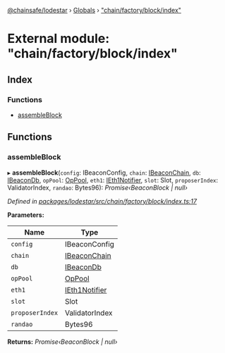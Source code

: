 [@chainsafe/lodestar](../README.md) › [Globals](../globals.md) › ["chain/factory/block/index"](_chain_factory_block_index_.md)

# External module: "chain/factory/block/index"

## Index

### Functions

* [assembleBlock](_chain_factory_block_index_.md#assembleblock)

## Functions

###  assembleBlock

▸ **assembleBlock**(`config`: IBeaconConfig, `chain`: [IBeaconChain](../interfaces/_chain_interface_.ibeaconchain.md), `db`: [IBeaconDb](../interfaces/_db_api_beacon_interface_.ibeacondb.md), `opPool`: [OpPool](../classes/_oppool_oppool_.oppool.md), `eth1`: [IEth1Notifier](../interfaces/_eth1_interface_.ieth1notifier.md), `slot`: Slot, `proposerIndex`: ValidatorIndex, `randao`: Bytes96): *Promise‹BeaconBlock | null›*

*Defined in [packages/lodestar/src/chain/factory/block/index.ts:17](https://github.com/ChainSafe/lodestar/blob/0e426d2/packages/lodestar/src/chain/factory/block/index.ts#L17)*

**Parameters:**

Name | Type |
------ | ------ |
`config` | IBeaconConfig |
`chain` | [IBeaconChain](../interfaces/_chain_interface_.ibeaconchain.md) |
`db` | [IBeaconDb](../interfaces/_db_api_beacon_interface_.ibeacondb.md) |
`opPool` | [OpPool](../classes/_oppool_oppool_.oppool.md) |
`eth1` | [IEth1Notifier](../interfaces/_eth1_interface_.ieth1notifier.md) |
`slot` | Slot |
`proposerIndex` | ValidatorIndex |
`randao` | Bytes96 |

**Returns:** *Promise‹BeaconBlock | null›*
